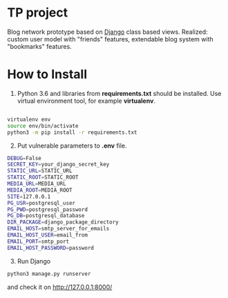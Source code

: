 # TP project

Blog network prototype based on [Django](https://docs.djangoproject.com/) class based views. Realized: custom user model with "friends" features, extendable blog system with "bookmarks" features.


# How to Install

1. Python 3.6 and libraries from **requirements.txt** should be installed. Use virtual environment tool, for example **virtualenv**.

```bash

virtualenv env
source env/bin/activate
python3 -m pip install -r requirements.txt
```

2. Put vulnerable parameters to **.env** file.

```bash
DEBUG=False
SECRET_KEY=your_django_secret_key
STATIC_URL=STATIC_URL
STATIC_ROOT=STATIC_ROOT
MEDIA_URL=MEDIA_URL
MEDIA_ROOT=MEDIA_ROOT
SITE=127.0.0.1
PG_USR=postgresql_user
PG_PWD=postgresql_password
PG_DB=postgresql_database
DIR_PACKAGE=django_package_directory
EMAIL_HOST=smtp_server_for_emails
EMAIL_HOST_USER=email_from
EMAIL_PORT=smtp_port
EMAIL_HOST_PASSWORD=password
```

3. Run Django
```bash
python3 manage.py runserver
```
and check it on http://127.0.0.1:8000/
